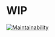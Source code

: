 # WIP

[![Maintainability](https://api.codeclimate.com/v1/badges/4922694971ecc5047e93/maintainability)](https://codeclimate.com/github/kamiazya/engine/maintainability)
